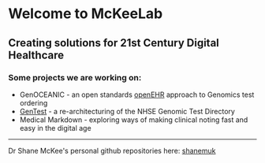 # Welcome to McKeeLab
## Creating solutions for 21st Century Digital Healthcare
### Some projects we are working on:
* GenOCEANIC - an open standards [openEHR](https://openehr.org/) approach to Genomics test ordering
* [GenTest](https://github.com/mckeelab/test-dir-architecture) - a re-architecturing of the NHSE Genomic Test Directory
* Medical Markdown - exploring ways of making clinical noting fast and easy in the digital age

---------
Dr Shane McKee's personal github repositories here: [shanemuk](http://github.com/shanemuk)
